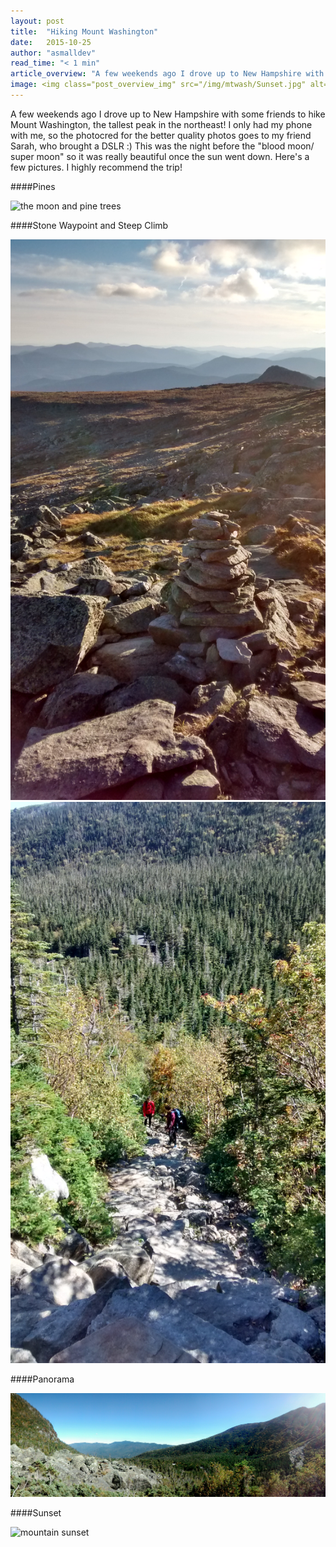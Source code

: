 ```yaml
---
layout: post
title:  "Hiking Mount Washington"
date:   2015-10-25
author: "asmalldev"
read_time: "< 1 min"
article_overview: "A few weekends ago I drove up to New Hampshire with some friends to hike Mount Washington, the tallest peak in the northeast! The hike was awesome! Here's a few pictures :)"
image: <img class="post_overview_img" src="/img/mtwash/Sunset.jpg" alt="mountain sunset">
---
```


A few weekends ago I drove up to New Hampshire with some friends to hike Mount Washington, the tallest peak in the northeast! I only had my phone with me, so the photocred for the better quality photos goes to my friend Sarah, who brought a DSLR :)  This was the night before the "blood moon/ super moon" so it was really beautiful once the sun went down. Here's a few pictures. I highly recommend the trip!

####Pines
<div class="center_imgs"><img class="post_img_large" src="/img/mtwash/Pine_Silhouette.jpg" alt="the moon and pine trees"></div>

####Stone Waypoint and Steep Climb
<div class="center_imgs"><img class="post_img_portrait" src="/img/mtwash/Waypoint.jpg" alt="stone waypoint"><img class="post_img_portrait" src="/img/mtwash/Climb.jpg" alt="steep climb"></div>

####Panorama
<div class="center_imgs"><img class="post_img_large" src="/img/mtwash/Panorama.jpg" alt="panorama"></div>

####Sunset
<div class="center_imgs"><img class="post_img_large" src="/img/mtwash/Sunset.jpg" alt="mountain sunset"></div>
